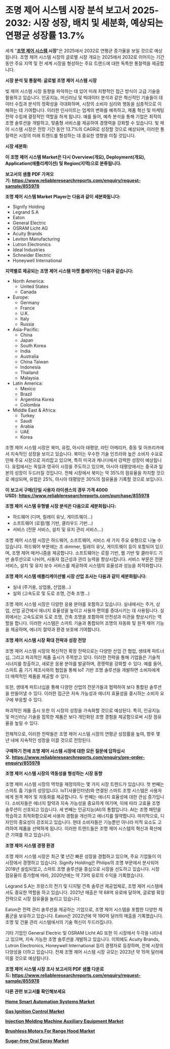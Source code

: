 <p><h1>조명 제어 시스템 시장 분석 보고서 2025-2032: 시장 성장, 배치 및 세분화, 예상되는 연평균 성장률 13.7%</h1></p><p>세계 "<strong><a href="https://www.reliableresearchreports.com/light-control-systems-r855978?utm_campaign=106&utm_medium=8&utm_source=Github&utm_content=ia&utm_term=15032025&utm_id=light-control-systems">조명 제어 시스템&nbsp;</a></strong><strong>시장</strong>"은 2025에서 2032로 연평균 증가율을 보일 것으로 예상됩니다. 조명 제어 시스템 시장의 글로벌 시장 개요는 2025에서 2032로 이어지는 기간 동안 주요 지역 및 전 세계 시장을 형성하는 주요 트렌드에 대한 독특한 통찰력을 제공합니다.</p>
<p><strong>시장 분석 및 통찰력: 글로벌 조명 제어 시스템 시장</strong></p>
<p><p>빛 제어 시스템 시장 동향을 파악하는 데 있어 미래 지향적인 접근 방식이 고급 기술을 활용하고 있습니다. 인공지능, 머신러닝 및 빅데이터 분석과 같은 혁신적인 기술들이 데이터 수집과 분석의 정확성을 극대화하며, 시장의 소비자 심리와 행동을 심층적으로 이해하는 데 기여합니다. 이러한 인사이트는 업계의 변화를 예측하고, 제품 혁신 및 마케팅 전략 수립에 결정적인 역할을 하게 됩니다. 예를 들어, 예측 분석을 통해 기업은 최적의 조명 솔루션을 개발하고, 맞춤형 서비스를 제공하여 경쟁력을 강화할 수 있습니다. 빛 제어 시스템 시장은 전망 기간 동안 13.7%의 CAGR로 성장할 것으로 예상되며, 이러한 통찰력은 시장의 미래 트렌드를 형성하는 데 중요한 영향을 미칠 것입니다.</p><a href="%7CAUTHORITHY_DOMAIN_URL%7C?utm_campaign=106&utm_medium=8&utm_source=Github&utm_content=ia&utm_term=15032025&utm_id=light-control-systems"></a></p>
<p><strong>시장 세분화:</strong></p>
<p><strong>이 조명 제어 시스템 Market은 다시 Overview(개요), Deployment(개요), Application(애플리케이션) 및 Region(지역)으로 분류됩니다.</strong></p>
<p><strong>보고서의 샘플 PDF 가져오기:&nbsp;<a href="https://www.reliableresearchreports.com/enquiry/request-sample/855978?utm_campaign=106&utm_medium=8&utm_source=Github&utm_content=ia&utm_term=15032025&utm_id=light-control-systems">https://www.reliableresearchreports.com/enquiry/request-sample/855978</a></strong><strong></strong></p>
<p><strong>조명 제어 시스템 Market Player는 다음과 같이 세분화됩니다:</strong></p>
<p><ul><li>Signify Holding</li><li>Legrand S.A</li><li>Eaton</li><li>General Electric</li><li>OSRAM Licht AG</li><li>Acuity Brands</li><li>Leviton Manufacturing</li><li>Lutron Electronics</li><li>Ideal Industries</li><li>Schneider Electric</li><li>Honeywell International</li></ul></p>
<p><strong>지역별로 제공되는 조명 제어 시스템 마켓 플레이어는 다음과 같습니다:</strong></p>
<p><ul>
    <li>
        North America:
        <ul>
            <li>United States</li>
            <li>Canada</li>
        </ul>
    </li>
    <li>
        Europe:
        <ul>
            <li>Germany</li>
            <li>France</li>
            <li>U.K.</li>
            <li>Italy</li>
            <li>Russia</li>
        </ul>
    </li>
    <li>
        Asia-Pacific:
        <ul>
            <li>China</li>
            <li>Japan</li>
            <li>South Korea</li>
            <li>India</li>
            <li>Australia</li>
            <li>China Taiwan</li>
            <li>Indonesia</li>
            <li>Thailand</li>
            <li>Malaysia</li>
        </ul>
    </li>
    <li>
        Latin America:
        <ul>
            <li>Mexico</li>
            <li>Brazil</li>
            <li>Argentina Korea</li>
            <li>Colombia</li>
        </ul>
    </li>
    <li>
        Middle East & Africa:
        <ul>
            <li>Turkey</li>
            <li>Saudi</li>
            <li>Arabia</li>
            <li>UAE</li>
            <li>Korea</li>
        </ul>
    </li>
    </ul></p>
<p><p>조명 제어 시스템 시장은 북미, 유럽, 아시아 태평양, 라틴 아메리카, 중동 및 아프리카에서 지속적인 성장을 보이고 있습니다. 북미는 우수한 기술 인프라와 높은 소비자 수요로 인해 주요 시장으로 자리잡고 있으며, 특히 미국과 캐나다에서 강력한 성장이 예상됩니다. 유럽에서는 독일과 영국이 시장을 주도하고 있으며, 아시아 태평양에서는 중국과 일본의 성장이 두드러질 것입니다. 전체 시장에서 북미는 약 35%의 점유율을 차지할 것으로 예상되며, 유럽은 25%, 아시아 태평양은 30%의 점유율을 기록할 것으로 보입니다.</p></p>
<p><strong>이 보고서 구매(단일 사용자 라이센스의 경우 가격 4000 USD):&nbsp;<a href="https://www.reliableresearchreports.com/purchase/855978?utm_campaign=106&utm_medium=8&utm_source=Github&utm_content=ia&utm_term=15032025&utm_id=light-control-systems">https://www.reliableresearchreports.com/purchase/855978</a></strong></p>
<p><strong>조명 제어 시스템 유형별 시장 분석은 다음으로 세분화됩니다:</strong></p>
<p><ul><li>하드웨어 (디머, 릴레이 유닛, 게이트웨이...)</li><li>소프트웨어 (로컬/웹 기반, 클라우드 기반...)</li><li>서비스 (전문 서비스, 설치 및 유지 관리 서비스...)</li></ul></p>
<p><p>조명 제어 시스템 시장은 하드웨어, 소프트웨어, 서비스 세 가지 주요 유형으로 나눌 수 있습니다. 하드웨어 부문에는 조 dimmer, 릴레이 유닛, 게이트웨이 등이 포함되어 있으며, 조명 제어 매커니즘을 제공합니다. 소프트웨어는 로컬 기반, 웹 기반 및 클라우드 기반 솔루션으로 나뉘어, 사용자 접근성과 관리 능력을 향상시킵니다. 서비스 부문은 전문 서비스, 설치 및 유지 보수 서비스를 제공하여 시스템의 효율성과 성능을 최적화합니다.</p></p>
<p><strong>조명 제어 시스템 애플리케이션별 시장 산업 조사는 다음과 같이 세분화됩니다:</strong></p>
<p><ul><li>실내 (주거용, 상업용, 산업용...)</li><li>실외 (고속도로 및 도로 조명, 건축 조명...)</li></ul></p>
<p><p>조명 제어 시스템 시장은 다양한 응용 분야를 포함하고 있습니다. 실내에서는 주거, 상업, 산업 공간에서 에너지 효율성을 높이고 사용자 편의를 증대시키는 데 사용됩니다. 실외에서는 고속도로와 도로 조명, 건축 조명을 포함하여 안전성과 미관을 향상시키는 역할을 합니다. 이러한 시스템은 스마트 기술과 통합되어 조명의 자동화 및 원격 제어 기능을 제공하며, 에너지 절약과 환경 보호에 기여합니다.</p></p>
<p><strong>조명 제어 시스템 시장 확대 전략과 성장 전망</strong></p>
<p><p>조명 제어 시스템 시장의 혁신적인 확장 전략으로는 다양한 산업 간 협업, 생태계 파트너십, 그리고 파괴적인 제품 출시가 주목받고 있다. 이러한 전략을 통해 기업들은 기술적 시너지를 창출하고, 새로운 응용 분야를 발굴하며, 경쟁력을 강화할 수 있다. 예를 들어, 스마트 홈 기기 제조사와의 협업을 통해 IoT 기반 조명 솔루션을 개발하면 소비자에게 더 매력적인 제품을 제공할 수 있다. </p><p>또한, 생태계 파트너십을 통해 다양한 산업의 전문가들과 협력하여 보다 통합된 솔루션을 만들어낼 수 있다. 이러한 접근은 지속 가능성과 에너지 효율성을 중시하는 소비자 요구에 부응할 수 있다. </p><p>파괴적인 제품 출시 또한 이 시장의 성장을 가속화할 것으로 예상된다. 특히, 인공지능 및 머신러닝 기술을 접목한 제품은 보다 개인화된 조명 경험을 제공함으로써 시장 점유율을 높일 수 있다. </p><p>전체적으로, 이러한 전략들은 조명 제어 시스템 시장의 연평균 성장률을 높여, 향후 몇 년 내에 지속적인 성장을 이끌 것으로 전망된다.</p></p>
<p><strong>구매하기 전에 조명 제어 시스템 시장에 대한 모든 질문에 답하십시오.&nbsp;<a href="https://www.reliableresearchreports.com/enquiry/pre-order-enquiry/855978?utm_campaign=106&utm_medium=8&utm_source=Github&utm_content=ia&utm_term=15032025&utm_id=light-control-systems">https://www.reliableresearchreports.com/enquiry/pre-order-enquiry/855978</a></strong><strong></strong></p>
<p><strong>조명 제어 시스템 시장의 역동성을 형성하는 시장 동향</strong></p>
<p><p>조명 제어 시스템 시장의 역학을 재정의하는 몇 가지 시장 트렌드가 있습니다. 첫 번째는 스마트 홈 기술의 성장입니다. IoT(사물인터넷)와 연결된 스마트 조명 시스템은 사용자에게 원격 제어 및 자동화를 제공합니다. 두 번째는 에너지 효율성에 대한 관심 증가입니다. 소비자들은 에너지 절약과 지속 가능성을 중요하게 여기며, 이에 따라 고효율 조명 솔루션이 선호되고 있습니다. 세 번째는 인공지능(AI)의 통합입니다. AI는 조명 패턴을 학습하고 최적화함으로써 사용자 경험을 개선하고 에너지를 절약합니다. 마지막으로, 디자인의 중요성이 강조되고 있습니다. 현대 소비자들은 기능뿐만 아니라 미적 요소도 고려하여 제품을 선택하게 됩니다. 이러한 트렌드들은 조명 제어 시스템의 혁신과 확산에 큰 기여를 하고 있습니다.</p></p>
<p><strong>조명 제어 시스템 경쟁 환경</strong></p>
<p><p>조명 제어 시스템 시장은 최근 몇 년간 빠른 성장을 경험하고 있으며, 주요 기업들이 이 시장에서 경쟁하고 있습니다. Signify Holding은 Philips의 조명 부문에서 분사되어 2018년 설립되었고, 스마트 조명 솔루션을 중심으로 시장을 선도하고 있습니다. 시장 점유율이 증가함에 따라, 2020년에는 약 73억 유로의 수익을 기록했습니다.</p><p>Legrand S.A는 프랑스의 전기 및 디지털 건축 솔루션 제공업체로, 조명 제어 시스템에서도 중요한 역할을 하고 있습니다. 2021년 매출은 약 68억 유로에 달하며, 글로벌 확장 전략으로 시장 점유율을 늘리고 있습니다.</p><p>Eaton은 전력 관리 솔루션을 제공하는 기업으로, 조명 제어 시스템을 포함한 다양한 제품군을 보유하고 있습니다. Eaton은 2022년에 약 190억 달러의 매출을 기록했습니다. 조명 및 건물 관리 시스템에서의 기술 혁신이 두드러집니다.</p><p>기타 기업인 General Electric 및 OSRAM Licht AG 또한 이 시장에서 두각을 나타내고 있으며, 지속 가능한 조명 솔루션을 개발하고 있습니다. 이외에도 Acuity Brands, Lutron Electronics, Honeywell International 등이 경쟁자로 등장하며, 전체 시장의 다양성을 더하고 있습니다. 전체 조명 제어 시스템 시장 규모는 2023년 약 15억 달러에 이를 것으로 예상됩니다.</p></p>
<p><strong>조명 제어 시스템 시장 조사 보고서의 PDF 샘플 다운로드:&nbsp;<a href="https://www.reliableresearchreports.com/enquiry/request-sample/855978?utm_campaign=106&utm_medium=8&utm_source=Github&utm_content=ia&utm_term=15032025&utm_id=light-control-systems">https://www.reliableresearchreports.com/enquiry/request-sample/855978</a></strong></p>
<p><strong></strong></p>
<p><strong></strong></p>
<p><strong></strong></p>
<p><strong></strong></p>
<p><strong>다른 관련 보고서를 확인해보세요</strong></p>
<p><strong><p><a href="https://github.com/kryshaprilbb/Market-Research-Report-List-1/blob/main/home-smart-automation-systems-market.md?utm_campaign=106&utm_medium=8&utm_source=Github&utm_content=ia&utm_term=15032025&utm_id=light-control-systems">Home Smart Automation Systems Market</a></p><p><a href="https://github.com/yepezkommakp/Market-Research-Report-List-1/blob/main/gas-ignition-control-market.md?utm_campaign=106&utm_medium=8&utm_source=Github&utm_content=ia&utm_term=15032025&utm_id=light-control-systems">Gas Ignition Control Market</a></p><p><a href="https://github.com/sderolza/Market-Research-Report-List-1/blob/main/injection-molding-machine-auxiliary-equipment-market.md?utm_campaign=106&utm_medium=8&utm_source=Github&utm_content=ia&utm_term=15032025&utm_id=light-control-systems">Injection Molding Machine Auxiliary Equipment Market</a></p><p><a href="https://github.com/syiqvanyo/Market-Research-Report-List-1/blob/main/brushless-motors-for-range-hood-market.md?utm_campaign=106&utm_medium=8&utm_source=Github&utm_content=ia&utm_term=15032025&utm_id=light-control-systems">Brushless Motors For Range Hood Market</a></p><p><a href="https://github.com/kolffmaris58/Market-Research-Report-List-1/blob/main/sugar-free-oral-spray-market.md?utm_campaign=106&utm_medium=8&utm_source=Github&utm_content=ia&utm_term=15032025&utm_id=light-control-systems">Sugar-free Oral Spray Market</a></p></strong></p>